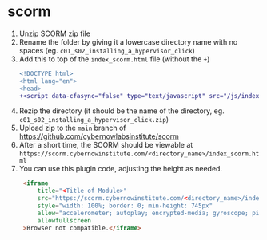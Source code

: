 # scorm

1. Unzip SCORM zip file
1. Rename the folder by giving it a lowercase directory name with no spaces (eg. `c01_s02_installing_a_hypervisor_click`)
1. Add this to top of the `index_scorm.html` file (without the `+`)
    ```diff
    <!DOCTYPE html>
    <html lang="en">
    <head>
    +<script data-cfasync="false" type="text/javascript" src="/js/index.js"></script>
    ```
1. Rezip the directory (it should be the name of the directory, eg. `c01_s02_installing_a_hypervisor_click.zip`)
1. Upload zip to the `main` branch of https://github.com/cybernowlabsinstitute/scorm
1. After a short time, the SCORM should be viewable at `https://scorm.cybernowinstitute.com/<directory_name>/index_scorm.html`
1. You can use this plugin code, adjusting the height as needed.
   ```html
    <iframe
        title="<Title of Module>"
        src="https://scorm.cybernowinstitute.com/<directory_name>/index_scorm.html"
        style="width: 100%; border: 0; min-height: 745px"
        allow="accelerometer; autoplay; encrypted-media; gyroscope; picture-in-picture"
        allowfullscreen
    >Browser not compatible.</iframe>
   ```
